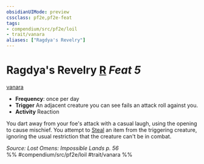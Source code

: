 ```yaml
---
obsidianUIMode: preview
cssclass: pf2e,pf2e-feat
tags:
- compendium/src/pf2e/loil
- trait/vanara
aliases: ["Ragdya's Revelry"]
---
```

# Ragdya's Revelry  [R](chapter-9-playing-the-game.md#Actions "Reaction") *Feat 5*  
[vanara](vanara-loil.md "Vanara Ancestry & Heritage Trait")  

- **Frequency**: once per day
- **Trigger** An adjacent creature you can see fails an attack roll against you.
- **Activity** Reaction

You dart away from your foe's attack with a casual laugh, using the opening to cause mischief. You attempt to [Steal](steal.md) an item from the triggering creature, ignoring the usual restriction that the creature can't be in combat.

*Source: Lost Omens: Impossible Lands p. 56*  
%% #compendium/src/pf2e/loil #trait/vanara %%